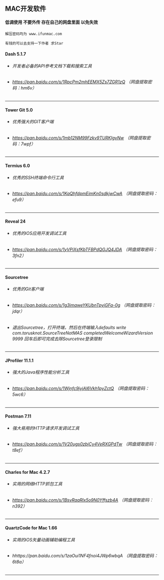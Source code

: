 ## MAC开发软件

####  低调使用 不要外传 存在自己的网盘里面 以免失效
``` 
解压密码均为 www.ifunmac.com

有钱的可以去支持一下作者 求Star
```
#### Dash 5.1.7

* ###### 开发者必备的API参考文档下载和搜索工具

* ######  https://pan.baidu.com/s/1RpcPm2mhEEMX5Zs7ZGR1zQ （网盘提取密码：hm6v）

---

#### Tower Git 5.0

* ###### 优秀强大的GIT客户端

* ######  https://pan.baidu.com/s/1mb12NM99Fzkv9TURKIgvNw （网盘提取密码：7wpf）

---

#### Termius 6.0

* ###### 优秀的SSH终端命令行工具

* ###### https://pan.baidu.com/s/1KaQhfdpmEimKn0sdkjwCwA （网盘提取密码：efu9）

---

#### Reveal 24

* ###### 优秀的iOS应用开发调试工具

* ###### https://pan.baidu.com/s/1yVPiXsfKbTFBPdQGJQ4JDA （网盘提取密码：3fn2）

---

#### Sourcetree

* ###### 优秀的Git客户端

* ###### https://pan.baidu.com/s/1g3imaweYKUbnTpyjGFa-0g （网盘提取密码：jdqr）
* ###### 退出Sourcetree，打开终端，然后在终端输入defaults write com.torusknot.SourceTreeNotMAS completedWelcomeWizardVersion 9999 回车后即可完成去除Sourcetree登录限制

---
#### JProfiler 11.1.1

* ###### 强大的Java程序性能分析工具

* ###### https://pan.baidu.com/s/1Wjnfc9jyjAl6Vkh1pyZctQ （网盘提取密码：5wc6）

---
#### Postman 7.11

* ###### 强大易用的HTTP请求开发调试工具

* ###### https://pan.baidu.com/s/1V20ugs0zbjCy4VeRXGPdTw （网盘提取密码：t8ef）

---

#### Charles for Mac 4.2.7

* ###### 实用的网络HTTP抓包工具

* ######  https://pan.baidu.com/s/1BsvRaaRlx5o9N0Yffszb4A （网盘提取密码：n392）

---

#### QuartzCode for Mac 1.66

* ###### 实用的iOS矢量动画辅助编程工具

* ######  hhttps://pan.baidu.com/s/1zaOui1NF4fnoi4JWp6wbqA （网盘提取密码：6t8a）

---